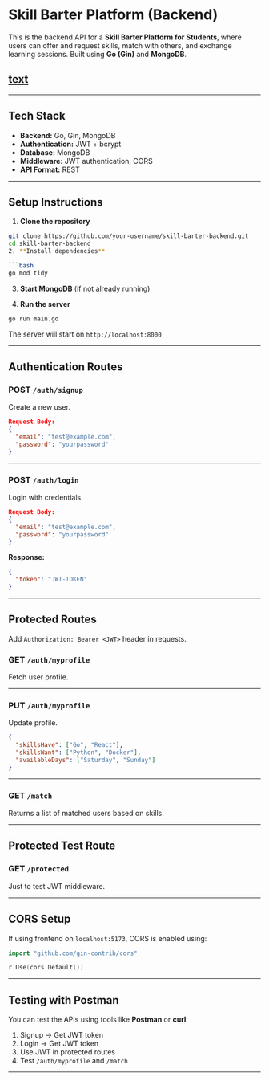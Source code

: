 
#  Skill Barter Platform (Backend)

This is the backend API for a **Skill Barter Platform for Students**, where users can offer and request skills, match with others, and exchange learning sessions. Built using **Go (Gin)** and **MongoDB**.


[text](<../../../Downloads/DEMO WALKTRHOUGH VIDEO SKILL BARTER.mov.zip>)
---
---

##  Tech Stack

- **Backend:** Go, Gin, MongoDB
- **Authentication:** JWT + bcrypt
- **Database:** MongoDB
- **Middleware:** JWT authentication, CORS
- **API Format:** REST

--------------------------------------------------------------------------------------------------------------


##  Setup Instructions

1. **Clone the repository**

```bash
git clone https://github.com/your-username/skill-barter-backend.git
cd skill-barter-backend
2. **Install dependencies**

```bash
go mod tidy
```

3. **Start MongoDB** (if not already running)

4. **Run the server**

```bash
go run main.go
```

The server will start on `http://localhost:8000`

--------------------------------------------------------------------------------------------------------------

##  Authentication Routes

### POST `/auth/signup`

Create a new user.

```json
Request Body:
{
  "email": "test@example.com",
  "password": "yourpassword"
}
```

--------------------------------------------------------------------------------------------------------------

### POST `/auth/login`

Login with credentials.

```json
Request Body:
{
  "email": "test@example.com",
  "password": "yourpassword"
}
```

**Response:**
```json
{
  "token": "JWT-TOKEN"
}
```

--------------------------------------------------------------------------------------------------------------

##  Protected Routes

Add `Authorization: Bearer <JWT>` header in requests.

### GET `/auth/myprofile`

Fetch user profile.

--------------------------------------------------------------------------------------------------------------

### PUT `/auth/myprofile`

Update profile.

```json
{
  "skillsHave": ["Go", "React"],
  "skillsWant": ["Python", "Docker"],
  "availableDays": ["Saturday", "Sunday"]
}
```

--------------------------------------------------------------------------------------------------------------

### GET `/match`

Returns a list of matched users based on skills.

--------------------------------------------------------------------------------------------------------------

##  Protected Test Route

### GET `/protected`

Just to test JWT middleware.

--------------------------------------------------------------------------------------------------------------

##  CORS Setup

If using frontend on `localhost:5173`, CORS is enabled using:

```go
import "github.com/gin-contrib/cors"

r.Use(cors.Default())
```

--------------------------------------------------------------------------------------------------------------

##  Testing with Postman

You can test the APIs using tools like **Postman** or **curl**:

1. Signup → Get JWT token
2. Login → Get JWT token
3. Use JWT in protected routes
4. Test `/auth/myprofile` and `/match`

--------------------------------------------------------------------------------------------------------------

